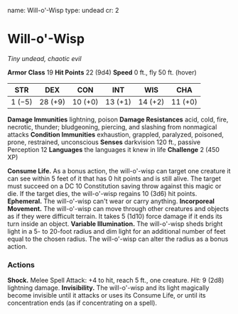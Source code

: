 name: Will-o'-Wisp
type: undead
cr: 2

# Will-o'-Wisp
_Tiny undead, chaotic evil_

**Armor Class** 19
**Hit Points** 22 (9d4)
**Speed** 0 ft., fly 50 ft. (hover)

| STR     | DEX     | CON     | INT     | WIS     | CHA     |
|---------|---------|---------|---------|---------|---------|
| 1 (−5)  | 28 (+9) | 10 (+0) | 13 (+1) | 14 (+2) | 11 (+0) |

**Damage Immunities** lightning, poison
**Damage Resistances** acid, cold, fire, necrotic, thunder; bludgeoning, piercing, and slashing from nonmagical attacks
**Condition Immunities** exhaustion, grappled, paralyzed, poisoned, prone, restrained, unconscious
**Senses** darkvision 120 ft., passive Perception 12
**Languages** the languages it knew in life
**Challenge** 2 (450 XP)

**Consume Life.** As a bonus action, the will-o'-wisp can target one creature it can see within 5 feet of it that has 0 hit points and is still alive. The target must succeed on a DC 10 Constitution saving throw against this magic or die. If the target dies, the will-o'-wisp regains 10 (3d6) hit points.
**Ephemeral.** The will-o'-wisp can't wear or carry anything.
**Incorporeal Movement.** The will-o'-wisp can move through other creatures and objects as if they were difficult terrain. It takes 5 (1d10) force damage if it ends its turn inside an object.
**Variable Illumination.** The will-o'-wisp sheds bright light in a 5- to 20-foot radius and dim light for an additional number of feet equal to the chosen radius. The will-o'-wisp can alter the radius as a bonus action.

### Actions
**Shock.** Melee Spell Attack: +4 to hit, reach 5 ft., one creature. _Hit:_ 9 (2d8) lightning damage.
**Invisibility.** The will-o'-wisp and its light magically become invisible until it attacks or uses its Consume Life, or until its concentration ends (as if concentrating on a spell).
